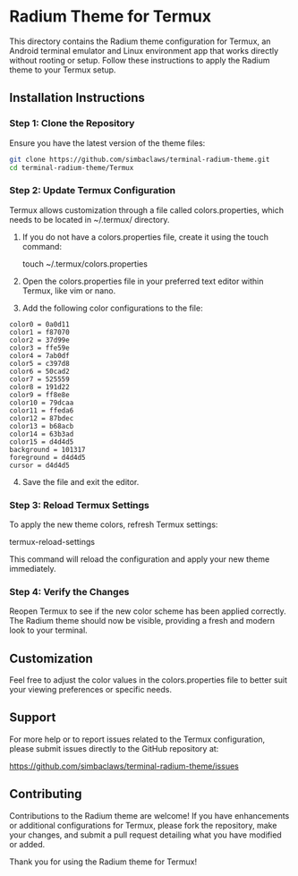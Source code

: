 # Radium Theme for Termux

This directory contains the Radium theme configuration for Termux, an Android terminal emulator and Linux environment app that works directly without rooting or setup. Follow these instructions to apply the Radium theme to your Termux setup.

## Installation Instructions

### Step 1: Clone the Repository

Ensure you have the latest version of the theme files:
```bash
git clone https://github.com/simbaclaws/terminal-radium-theme.git
cd terminal-radium-theme/Termux
```
### Step 2: Update Termux Configuration

Termux allows customization through a file called colors.properties, which needs to be located in ~/.termux/ directory.

1. If you do not have a colors.properties file, create it using the touch command:

   touch ~/.termux/colors.properties

2. Open the colors.properties file in your preferred text editor within Termux, like vim or nano.

3. Add the following color configurations to the file:
```
color0 = 0a0d11
color1 = f87070
color2 = 37d99e
color3 = ffe59e
color4 = 7ab0df
color5 = c397d8
color6 = 50cad2
color7 = 525559
color8 = 191d22
color9 = ff8e8e
color10 = 79dcaa
color11 = ffeda6
color12 = 87bdec
color13 = b68acb
color14 = 63b3ad
color15 = d4d4d5
background = 101317
foreground = d4d4d5
cursor = d4d4d5
```
4. Save the file and exit the editor.

### Step 3: Reload Termux Settings

To apply the new theme colors, refresh Termux settings:

termux-reload-settings

This command will reload the configuration and apply your new theme immediately.

### Step 4: Verify the Changes

Reopen Termux to see if the new color scheme has been applied correctly. The Radium theme should now be visible, providing a fresh and modern look to your terminal.

## Customization

Feel free to adjust the color values in the colors.properties file to better suit your viewing preferences or specific needs.

## Support

For more help or to report issues related to the Termux configuration, please submit issues directly to the GitHub repository at:

https://github.com/simbaclaws/terminal-radium-theme/issues

## Contributing

Contributions to the Radium theme are welcome! If you have enhancements or additional configurations for Termux, please fork the repository, make your changes, and submit a pull request detailing what you have modified or added.

Thank you for using the Radium theme for Termux!